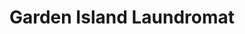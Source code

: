 ---
title: "Garden Island Laundromat"
url: /manchester/garden-island-laundromat/
shop: Wäscherei
---